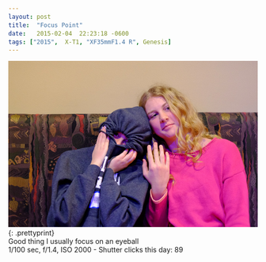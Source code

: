 ```yaml
---
layout: post
title:  "Focus Point"
date:   2015-02-04  22:23:18 -0600
tags: ["2015",  X-T1, "XF35mmF1.4 R", Genesis]
---
```

![:title](/images/2015/2015_0204_DSCF2115.jpg)
{: .prettyprint}  
Good thing I usually focus on an eyeball  
1/100 sec, f/1.4, ISO 2000 - Shutter clicks this day: 89
